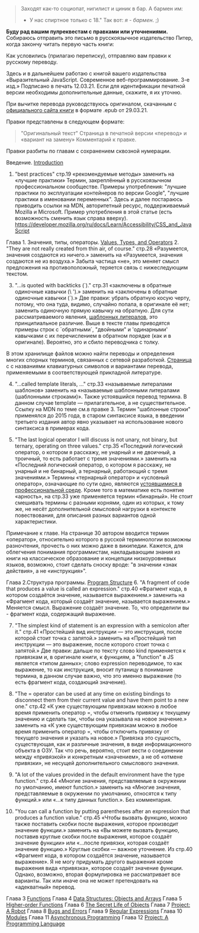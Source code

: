 >Заходят как-то социопат, нигилист и циник в бар. А бармен им:
>- У нас спиртное только с 18."
Так вот: _я - бармен_. ;)

__Буду рад вашим пулреквестам с правками или уточнениями.__
Собираюсь отправить это письмо в русскоязычное издательство Питер, когда закончу читать первую часть книги:


Как условились (прилагаю переписку), отправляю вам правки к русскому переводу.

Здесь и в дальнейшем работаю с книгой вашего издательства «Выразительный JavaScript. Современное веб-программирование. 3-е изд.» Подписано в печать 12.03.21.
Если для идентификации печатной версии необходимы дополнительные данные, скажите, я их уточню.

При вычитке перевода руководствуюсь оригиналом, скачанным с [официального сайта книги](eloquentjavascript.net) в формате .epub от 29.03.21.

Правки представлены в следующем формате:
>"Оригинальный текст"
Страница в печатной версии
«перевод» и «вариант на замену»
Комментарий к правке.

Правки разбиты по главам с сохранением сквозной нумерации.

Введение. [Introduction](https://eloquentjavascript.net/00_intro.html)
1. "best practices"
стр.19
«рекомендуемые методы» заменить на «лучшие практики»
Термин, закреплённый в русскоязычном профессиональном сообществе. Примеры употребления: "лучшие практики по эксплуатации контейнеров по версии Google", "лучшие практики в именовании переменных".
Здесь и далее постараюсь приводить ссылки на MDN, авторитетный ресурс, поддерживаемый Mozilla и Microsoft. Пример употребления в этой статье (eсть возможность сменить язык справа вверху).
https://developer.mozilla.org/ru/docs/Learn/Accessibility/CSS_and_JavaScript

Глава 1. Значения, типы, операторы. [Values, Types, and Operators](https://eloquentjavascript.net/01_values.html)
2. "They are not really created from thin air, of course."
стр.28
«Разумеется, значения создаются из ничего.» заменить на «Разумеется, значения создаются не из воздуха.»
Забыта частица «не», это меняет смысл предложения на противоположный, теряется связь с нижеследующим текстом.

<!-- TODO Убрать обратный слэш в письме. -->
3. "...is quoted with backticks (\`)."
стр.31
«заключены в обратные одиночные кавычки (\ ').» заменить на «заключены в обратные одиночные кавычки (\`).»
Две правки:
убрать обратную косую черту, потому, что она туда, видимо, случайно попала, в оригинале её нет;
заменить одиночную прямую кавычку на обратную. Для сути рассматриваемого явления, [шаблонных литералов](https://developer.mozilla.org/ru/docs/Web/JavaScript/Reference/Template_literals), это принципиальное различие.
Выше в тексте главы приводятся примеры строк с \`обратными\`, "двойными" и 'одинарными' кавычками с их перечислением в обратном порядке (как и в оригинале). Вероятно, это и сбило переводчика с толку.
<!-- TODO ПРОВЕРИТЬ С ПОМОЩЬЮ КОНСОЛИ -->
В этом хранилище файлов можно найти переводы и определения многих спорных терминов, связанных с сетевой разработкой. [Cтраница](https://github.com/web-standards-ru/dictionary/blob/main/keyboard.md) с с названиями клавиатурных символов и вариантами перевода, применяемыми в соответствующей прикладной литературе.

4. "...called template literals, ..."
стр.33
«называемые литералами шаблонов» заменить на «называемые шаблонными литералами (шаблонными строками)».
Также устоявшийся перевод термина. В данном случае template — прилагательное, а не существительное. Ссылку на MDN по теме см.в правке 3.
Термин "шаблонные строки" применялся до 2015 года, в старом синтаксисе языка, в введении третьего издания автор явно указывает на использование нового синтаксиса в примерах кода.

5. "The last logical operator I will discuss is not unary, not binary, but ternary, operating on three values."
стр.35
«Последний логический оператор, о котором я расскажу, не унарный и не двоичный, а троичный, то есть работает с тремя значениями.» заменить на «Последний логический оператор, о котором я расскажу, не унарный и не бинарный, а тернарный, работающий с тремя значениями.»
Термины «тернарный оператор» и «условный оператор», означающие по сути одно, являются [устоявшимися в профессиональной среде](https://developer.mozilla.org/ru/docs/Web/JavaScript/Reference/Operators/Conditional_Operator).
Кроме того в математике есть понятие «арность», на стр.33 уже применяется термин «бинарный». Не стоит смешивать термины с разными корнями, один из которых, к тому же, не несёт дополнительной смысловой нагрузки в контексте повествования, для описания разных вариантов одной характеристики.

Примечание к главе. На странице 30 автором вводится термин «оператор», относительно которого в русской терминологии возможны разночтения, прочесть о них можно даже в википедии. Кажется, для облегчения понимания программистам, накладывающим знания из книги на классическое образование и концепции низкоуровневых языков, возможно, стоит сделать сноску вроде: "в значении «знак действия», а не «инструкция»".

Глава 2.Структура программы. [Program Structure](https://eloquentjavascript.net/02_program_structure.html)
6. "A fragment of code that produces a value is called an expression."
стр.40
«Фрагмент кода, в котором создаётся значение, называется выражением.» заменить на «Фрагмент кода, который создаёт значение, называется выражением.»
Меняется смысл. Выражение создаёт значение. То, что определили вы - фрагмент кода, содержащий выражение.

7. "The simplest kind of statement is an expression with a semicolon after it."
стр.41
«Простейший вид инструкции — это инструкция, после которой стоит точка с запятой.» заменить на «Простейший тип инструкции — это выражение, после которого стоит точка с запятой.»
Две правки:
дальше по тексту слово kind применяется к привязкам и, в оригинале книги, к функциям, а "function" в JS является «типом данных»;
слово expression переводимое, то как выражение, то как инструкция, вносит путаницу в понимание термина, в данном случае важно, что это именно выражение (то есть фрагмент кода, создающий значение).

8. "The = operator can be used at any time on existing bindings to disconnect them from their current value and have them point to a new one."
стр.42
«К уже существующим привязкам можно в любое время применить оператор =, чтобы отменить привязку к текущему значению и сделать так, чтобы она указывала на новое значение.» заменить на «К уже существующим привязкам можно в любое время применить оператор =, чтобы отключить привязку от текущего значения и указать на новое.»
Привязка это сущность, существующая, как и различные значения, в виде информационного объекта в ОЗУ. Так что речь, вероятно, стоит вести о соединении между «привязкой» и конкретным «значением», а не об «отмене привязки», не несущей дополнительного смыслового значения.

9. "A lot of the values provided in the default environment have the type function."
стр.44 «Многие значения, представляемые в окружении по умолчанию, имеют function.» заменить на «Многие значения, представляемые в окружении по умолчанию, относятся к типу функций.» или «...к типу данных function.».
Без комментария.

10. "You can call a function by putting parentheses after an expression that produces a function value."
стр.45
«Чтобы вызвать функцию, можно также поставить скобки после выражения, которое производит значение функции.» заменить на «Вы можете вызвать функцию, поставив круглые скобки после выражения, которое создаёт значение функции» или «…после привязки, которая создаёт значение функцию.»
Круглые скобки — важное уточнение.
Из стр.40 «Фрагмент кода, в котором создаётся значение, называется выражение». Я не могу придумать другого выражения кроме выражения вида «привязка», которое создаёт значение функции. Однако, возможно, вторая формулировка не рассматривает все варианты. Так или иначе она не может претендовать на «адекватный» перевод.


Глава 3 [Functions](https://eloquentjavascript.net/03_functions.html)
Глава 4 [Data Structures: Objects and Arrays](https://eloquentjavascript.net/04_data.html)
Глава 5 [Higher-order Functions](https://eloquentjavascript.net/05_higher_order.html)
Глава 6 [The Secret Life of Objects](https://eloquentjavascript.net/06_object.html)
Глава 7 [Project: A Robot](https://eloquentjavascript.net/07_robot.html)
Глава 8 [Bugs and Errors](https://eloquentjavascript.net/08_error.html)
Глава 9 [Regular Expressions](https://eloquentjavascript.net/09_regexp.html)
Глава 10 [Modules](https://eloquentjavascript.net/10_modules.html)
Глава 11 [Asynchronous Programming](https://eloquentjavascript.net/11_async.html)
Глава 12 [Project: A Programming Language](https://eloquentjavascript.net/12_language.html)
